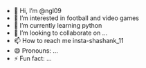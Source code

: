 - 👋 Hi, I’m @ngl09
- 👀 I’m interested in football and video games
- 🌱 I’m currently learning python
- 💞️ I’m looking to collaborate on ...
- 📫 How to reach me insta-shashank_11
- 😄 Pronouns: ...
- ⚡ Fun fact: ...

<!---
ngl09/ngl09 is a ✨ special ✨ repository because its `README.md` (this file) appears on your GitHub profile.
You can click the Preview link to take a look at your changes.
--->

